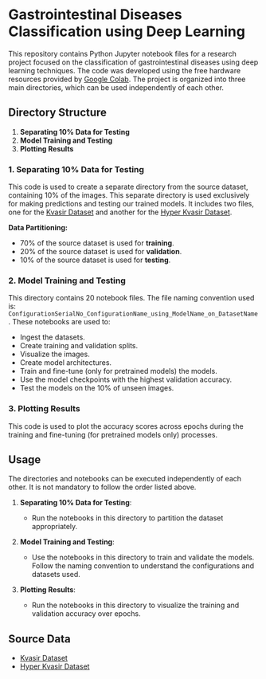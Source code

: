 # Gastrointestinal Diseases Classification using Deep Learning

This repository contains Python Jupyter notebook files for a research project focused on the classification of gastrointestinal diseases using deep learning techniques. The code was developed using the free hardware resources provided by [Google Colab](https://colab.research.google.com/?hl=en-GB). The project is organized into three main directories, which can be used independently of each other.

## Directory Structure

1. **Separating 10% Data for Testing**
2. **Model Training and Testing**
3. **Plotting Results**

### 1. Separating 10% Data for Testing

This code is used to create a separate directory from the source dataset, containing 10% of the images. This separate directory is used exclusively for making predictions and testing our trained models. It includes two files, one for the [Kvasir Dataset](https://datasets.simula.no/kvasir/) and another for the [Hyper Kvasir Dataset](https://datasets.simula.no/hyper-kvasir/).

**Data Partitioning:**
- 70% of the source dataset is used for **training**.
- 20% of the source dataset is used for **validation**.
- 10% of the source dataset is used for **testing**.

### 2. Model Training and Testing

This directory contains 20 notebook files. The file naming convention used is: `ConfigurationSerialNo_ConfigurationName_using_ModelName_on_DatasetName`. These notebooks are used to:
- Ingest the datasets.
- Create training and validation splits.
- Visualize the images.
- Create model architectures.
- Train and fine-tune (only for pretrained models) the models.
- Use the model checkpoints with the highest validation accuracy.
- Test the models on the 10% of unseen images.

### 3. Plotting Results

This code is used to plot the accuracy scores across epochs during the training and fine-tuning (for pretrained models only) processes.

## Usage

The directories and notebooks can be executed independently of each other. It is not mandatory to follow the order listed above.

1. **Separating 10% Data for Testing**:
   - Run the notebooks in this directory to partition the dataset appropriately.
   
2. **Model Training and Testing**:
   - Use the notebooks in this directory to train and validate the models. Follow the naming convention to understand the configurations and datasets used.
   
3. **Plotting Results**:
   - Run the notebooks in this directory to visualize the training and validation accuracy over epochs.

## Source Data

- [Kvasir Dataset](https://datasets.simula.no/kvasir/)
- [Hyper Kvasir Dataset](https://datasets.simula.no/hyper-kvasir/)
